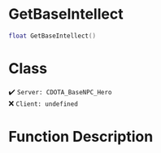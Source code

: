 # GetBaseIntellect
```lua
float GetBaseIntellect()
```
# Class
✔️ `Server: CDOTA_BaseNPC_Hero`  
❌ `Client: undefined`  

# Function Description

